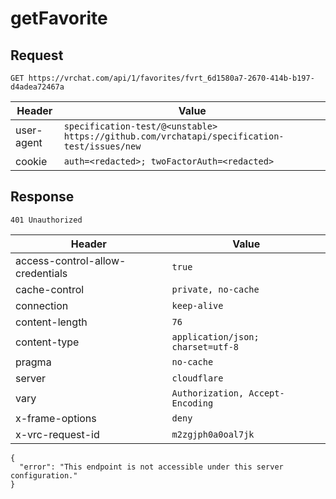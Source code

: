 # getFavorite

## Request
`GET https://vrchat.com/api/1/favorites/fvrt_6d1580a7-2670-414b-b197-d4adea72467a`

| Header | Value |
| ------ | ----- |
| user-agent | `specification-test/@<unstable> https://github.com/vrchatapi/specification-test/issues/new` |
| cookie | `auth=<redacted>; twoFactorAuth=<redacted>` |


## Response
`401 Unauthorized`

| Header | Value |
| ------ | ----- |
| access-control-allow-credentials | `true` |
| cache-control | `private, no-cache` |
| connection | `keep-alive` |
| content-length | `76` |
| content-type | `application/json; charset=utf-8` |
| pragma | `no-cache` |
| server | `cloudflare` |
| vary | `Authorization, Accept-Encoding` |
| x-frame-options | `deny` |
| x-vrc-request-id | `m2zgjph0a0oal7jk` |

```jsonc
{
  "error": "This endpoint is not accessible under this server configuration."
}
```

